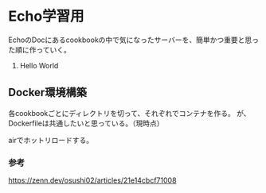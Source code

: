 # Echo学習用
EchoのDocにあるcookbookの中で気になったサーバーを、簡単かつ重要と思った順に作っていく。

1. Hello World

## Docker環境構築
各cookbookごとにディレクトリを切って、それぞれでコンテナを作る。
が、Dockerfileは共通したいと思っている。（現時点）

airでホットリロードする。

### 参考
https://zenn.dev/osushi02/articles/21e14cbcf71008
